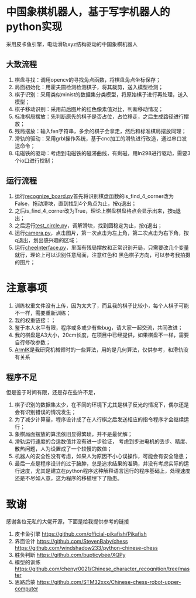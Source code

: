 # 中国象棋机器人，基于写字机器人的python实现

采用皮卡鱼引擎，电动滑轨xyz结构驱动的中国象棋机器人

## 大致流程
1. 棋盘寻找：调用opencv的寻找角点函数，将棋盘角点坐标保存；
2. 局面初始化：用霍夫圆检测检测棋子，将其裁剪，送入模型检测；
3. 棋子识别：采用类似minist的数据集分类模型，将原始棋子进行再处理，送入模型；
4. 棋子移动识别：采用前后图片的红色像素值对比，判断移动情况；
5. 标准棋局摆放：先判断原先的棋子是否占位，占位移走，之后生成路径进行摆放；
6. 残局摆放：输入fen字符串，多余的棋子会拿走，然后和标准棋局摆放同理；
7. 滑轨的驱动：采用grbl操作系统，基于cnc加工的滑轨进行改造，通过串口发送命令；
8. 电磁铁的驱动：考虑到电磁铁的磁滞曲线，有剩磁，用ln298进行驱动，需要3个io口进行控制；


## 运行流程
1. 运行[recognize_board.py](recognize_board.py)首先将识别棋盘函数的is_find_4_corner改为False，拖动滑块，直到找到4个角点为止，按q退出；
2. 之后is_find_4_corner改为True，理论上棋盘棋盘格点会显示出来，按q退出；
3. 之后运行[test_circle.py](test_circle.py)，调解滑块，找到圆稳定为止，按q退出；
4. 运行[camera.py](camera.py)，点击图片，第一次点击为左上角，第二次点击为右下角，按q退出，划出感兴趣的区域；
5. 运行[cheeInterface.py](cheeInterface.py)，里面有残局摆放和正常识别开局，只需要改几个变量就行，理论上可以识别任意局面，注意红色和
  黑色棋子方向，可以参考我拍摄的图片；

# 注意事项
1. 训练权重文件没有上传，因为太大了，而且我的棋子比较小，每个人棋子可能不一样，需要重新训练；
2. 我的权重链接：；
3. 鉴于本人水平有限，程序或多或少有些bug，请大家一起交流，共同改进；
4. 我的棋盘是A3大小，20cm长度，在项目中已经提供，如果棋盘不一样，需要自行修改参数；
5. [ArmIK](ArmIK)是我研究机械臂时的一些算法，用的是几何算法，仅供参考，和滑轨没有关系

## 程序不足
但是鉴于时间有限，还是存在些许不足，
1. 棋子识别的数据集太少，在不同的环境下尤其是棋子反光的情况下，偶尔还是会有识别错误的情况发生；
2. 为了减少计算量，程序设计成了在人行棋之后发送相应的指令程序才会继续运行；
3. 象棋局面摆放的算法依旧显得繁琐，并不是最优解；
4. 滑轨运行速度的合适数值并没有进一步验证， 考虑到步进电机的丢步、精度、散热问题，人为设置成了一个较慢的数值；
5. 机器人的安全性没有考虑，如果人为原因不小心误操作，可能会有安全隐患；
6. 最后一点是程序设计的过于臃肿，总是追求结果的准确，并没有考虑实际的运行速度，尤其是建立在python程序这种解释语言运行的程序基础上，处理速度还是不尽如人意，这为程序的移植埋下了隐患。

# 致谢
感谢各位无私的大佬开源，下面是给我提供参考的链接
1. 皮卡鱼引擎
  https://github.com/official-pikafish/Pikafish
2. 界面设计
  https://github.com/StevenBaby/chess
  https://github.com/windshadow233/python-chinese-chess
3. 胜负判断
  https://github.com/bupticybee/XQPy
4. 模型的训练
  https://github.com/chenyr0021/Chinese_character_recognition/tree/master
5. 思路启蒙
  https://github.com/STM32xxx/Chinese-chess-robot-upper-computer
